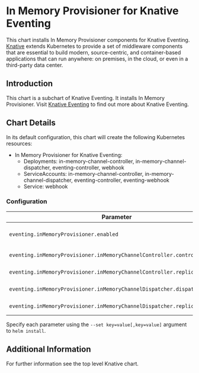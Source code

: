 # In Memory Provisioner for Knative Eventing

This chart installs In Memory Provisioner components for Knative Eventing.
[Knative](https://github.com/knative/) extends Kubernetes to provide a set of middleware components that are essential to build modern, source-centric, and container-based applications that can run anywhere: on premises, in the cloud, or even in a third-party data center.

## Introduction

This chart is a subchart of Knative Eventing. It installs In Memory Provisioner. Visit [Knative Eventing](https://github.com/knative/eventing/blob/master/README.md) to find out more about Knative Eventing.

## Chart Details

In its default configuration, this chart will create the following Kubernetes resources:

- In Memory Provisioner for Knative Eventing:
    - Deployments: in-memory-channel-controller, in-memory-channel-dispatcher, eventing-controller, webhook
    - ServiceAccounts: in-memory-channel-controller, in-memory-channel-dispatcher, eventing-controller, eventing-webhook
    - Service: webhook

### Configuration

| Parameter                                  | Description                              | Default |
|--------------------------------------------|------------------------------------------|---------|
| `eventing.inMemoryProvisioner.enabled`     | Enable/Disable In-Memory Provisioner     | `false`   |
| `eventing.inMemoryProvisioner.inMemoryChannelController.controller.image` | Controller Image                    | gcr.io/knative-releases/github.com/knative/eventing/pkg/provisioners/inmemory/controller@sha256:3e4287fba1447d82b80b5fd87983609ba670850c4d28499fe7e60fb87d04cc53 |
| `eventing.inMemoryProvisioner.inMemoryChannelController.replicas`    | Controller Replicas           | 1         |
| `eventing.inMemoryProvisioner.inMemoryChannelDispatcher.dispatcher.image` | Dispatcher Image | gcr.io/knative-releases/github.com/knative/eventing/cmd/fanoutsidecar@sha256:f388c5226fb7f29b74038bef5591de05820bcbf7c13e7f5e202f1c5f9d9ab224 | 
| `eventing.inMemoryProvisioner.inMemoryChannelDispatcher.replicas` | Dispatcher Replicas | 1       |

Specify each parameter using the `--set key=value[,key=value]` argument to `helm install`.

## Additional Information
For further information see the top level Knative chart.